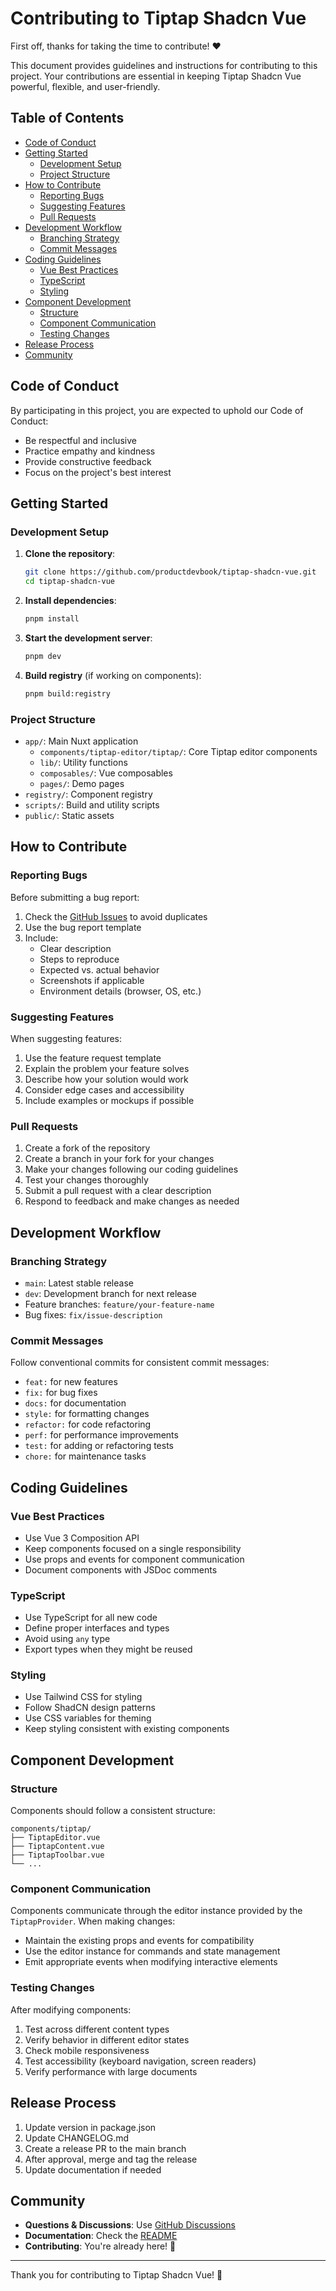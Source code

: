 # Contributing to Tiptap Shadcn Vue

First off, thanks for taking the time to contribute! ❤️

This document provides guidelines and instructions for contributing to this project. Your contributions are essential in keeping Tiptap Shadcn Vue powerful, flexible, and user-friendly.

## Table of Contents

- [Code of Conduct](#code-of-conduct)
- [Getting Started](#getting-started)
  - [Development Setup](#development-setup)
  - [Project Structure](#project-structure)
- [How to Contribute](#how-to-contribute)
  - [Reporting Bugs](#reporting-bugs)
  - [Suggesting Features](#suggesting-features)
  - [Pull Requests](#pull-requests)
- [Development Workflow](#development-workflow)
  - [Branching Strategy](#branching-strategy)
  - [Commit Messages](#commit-messages)
- [Coding Guidelines](#coding-guidelines)
  - [Vue Best Practices](#vue-best-practices)
  - [TypeScript](#typescript)
  - [Styling](#styling)
- [Component Development](#component-development)
  - [Structure](#structure)
  - [Component Communication](#component-communication)
  - [Testing Changes](#testing-changes)
- [Release Process](#release-process)
- [Community](#community)

## Code of Conduct

By participating in this project, you are expected to uphold our Code of Conduct:

- Be respectful and inclusive
- Practice empathy and kindness
- Provide constructive feedback
- Focus on the project's best interest

## Getting Started

### Development Setup

1. **Clone the repository**:
   ```bash
   git clone https://github.com/productdevbook/tiptap-shadcn-vue.git
   cd tiptap-shadcn-vue
   ```

2. **Install dependencies**:
   ```bash
   pnpm install
   ```

3. **Start the development server**:
   ```bash
   pnpm dev
   ```

4. **Build registry** (if working on components):
   ```bash
   pnpm build:registry
   ```

### Project Structure

- `app/`: Main Nuxt application
  - `components/tiptap-editor/tiptap/`: Core Tiptap editor components
  - `lib/`: Utility functions
  - `composables/`: Vue composables
  - `pages/`: Demo pages
- `registry/`: Component registry
- `scripts/`: Build and utility scripts
- `public/`: Static assets

## How to Contribute

### Reporting Bugs

Before submitting a bug report:

1. Check the [GitHub Issues](https://github.com/productdevbook/tiptap-shadcn-vue/issues) to avoid duplicates
2. Use the bug report template
3. Include:
   - Clear description
   - Steps to reproduce
   - Expected vs. actual behavior
   - Screenshots if applicable
   - Environment details (browser, OS, etc.)

### Suggesting Features

When suggesting features:

1. Use the feature request template
2. Explain the problem your feature solves
3. Describe how your solution would work
4. Consider edge cases and accessibility
5. Include examples or mockups if possible

### Pull Requests

1. Create a fork of the repository
2. Create a branch in your fork for your changes
3. Make your changes following our coding guidelines
4. Test your changes thoroughly
5. Submit a pull request with a clear description
6. Respond to feedback and make changes as needed

## Development Workflow

### Branching Strategy

- `main`: Latest stable release
- `dev`: Development branch for next release
- Feature branches: `feature/your-feature-name`
- Bug fixes: `fix/issue-description`

### Commit Messages

Follow conventional commits for consistent commit messages:

- `feat:` for new features
- `fix:` for bug fixes
- `docs:` for documentation
- `style:` for formatting changes
- `refactor:` for code refactoring
- `perf:` for performance improvements
- `test:` for adding or refactoring tests
- `chore:` for maintenance tasks

## Coding Guidelines

### Vue Best Practices

- Use Vue 3 Composition API
- Keep components focused on a single responsibility
- Use props and events for component communication
- Document components with JSDoc comments

### TypeScript

- Use TypeScript for all new code
- Define proper interfaces and types
- Avoid using `any` type
- Export types when they might be reused

### Styling

- Use Tailwind CSS for styling
- Follow ShadCN design patterns
- Use CSS variables for theming
- Keep styling consistent with existing components

## Component Development

### Structure

Components should follow a consistent structure:

```
components/tiptap/
├── TiptapEditor.vue
├── TiptapContent.vue
├── TiptapToolbar.vue
└── ...
```

### Component Communication

Components communicate through the editor instance provided by the `TiptapProvider`. When making changes:

- Maintain the existing props and events for compatibility
- Use the editor instance for commands and state management
- Emit appropriate events when modifying interactive elements

### Testing Changes

After modifying components:

1. Test across different content types
2. Verify behavior in different editor states
3. Check mobile responsiveness
4. Test accessibility (keyboard navigation, screen readers)
5. Verify performance with large documents

## Release Process

1. Update version in package.json
2. Update CHANGELOG.md
3. Create a release PR to the main branch
4. After approval, merge and tag the release
5. Update documentation if needed

## Community

- **Questions & Discussions**: Use [GitHub Discussions](https://github.com/productdevbook/tiptap-shadcn-vue/discussions)
- **Documentation**: Check the [README](https://github.com/productdevbook/tiptap-shadcn-vue#readme)
- **Contributing**: You're already here! 🎉

---

Thank you for contributing to Tiptap Shadcn Vue! 🚀